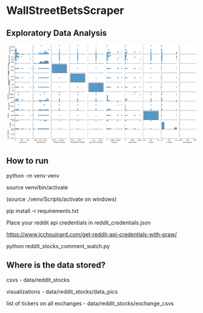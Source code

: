 # WallStreetBetsScraper

## Exploratory Data Analysis
![alt text](https://raw.githubusercontent.com/jarrettdev/WallStreetBetsScraper/main/data/reddit_stocks/data_pics/wsb_pairplot.png)

## How to run

python -m venv venv



source venv/bin/activate



(source ./venv/Scripts/activate on windows)



pip install -r requirements.txt

Place your reddit api credentials in reddit_credentials.json

https://www.jcchouinard.com/get-reddit-api-credentials-with-praw/

python reddit_stocks_comment_watch.py



## Where is the data stored?

csvs - data/reddit_stocks



visualizations - data/reddit_stocks/data_pics



list of tickers on all exchanges - data/reddit_stocks/exchange_csvs

